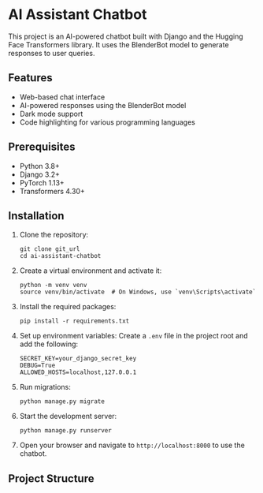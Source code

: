 # AI Assistant Chatbot

This project is an AI-powered chatbot built with Django and the Hugging Face Transformers library. It uses the BlenderBot model to generate responses to user queries.

## Features

- Web-based chat interface
- AI-powered responses using the BlenderBot model
- Dark mode support
- Code highlighting for various programming languages

## Prerequisites

- Python 3.8+
- Django 3.2+
- PyTorch 1.13+
- Transformers 4.30+

## Installation

1. Clone the repository:
   ```
   git clone git_url
   cd ai-assistant-chatbot
   ```

2. Create a virtual environment and activate it:
   ```
   python -m venv venv
   source venv/bin/activate  # On Windows, use `venv\Scripts\activate`
   ```

3. Install the required packages:
   ```
   pip install -r requirements.txt
   ```

4. Set up environment variables:
   Create a `.env` file in the project root and add the following:
   ```
   SECRET_KEY=your_django_secret_key
   DEBUG=True
   ALLOWED_HOSTS=localhost,127.0.0.1
   ```

5. Run migrations:
   ```
   python manage.py migrate
   ```

6. Start the development server:
   ```
   python manage.py runserver
   ```

7. Open your browser and navigate to `http://localhost:8000` to use the chatbot.

## Project Structure

